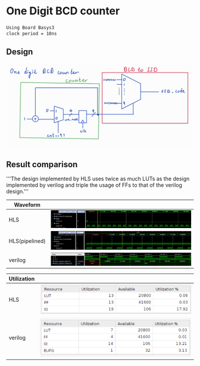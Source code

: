 # One Digit BCD counter

    Using Board Basys3
    clock period = 10ns

## Design

![Alt text](image-5.png)

## Result comparison

'''The design implemented by HLS uses twice as much LUTs as the design implemented by verilog and triple the usage of FFs to that of the verilog design.'''

|Waveform  |        |
|--------|--------|
|HLS     |![Alt text](image-4.png)|
|HLS(pipelined) |![Alt text](image-3.png)|
|verilog | ![Alt text](image-2.png)|

|Utilization|                        |
|--         |--                      |
|HLS        | ![Alt text](image-1.png)|
|verilog    |![Alt text](image.png)|
